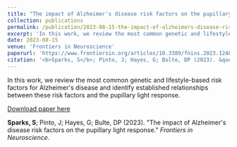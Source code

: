 ```yaml
---
title: "The impact of Alzheimer's disease risk factors on the pupillary light response"
collection: publications
permalink: /publication/2023-08-15-the-impact-of-alzheimers-disease-risk-factors-on-the-pupillary-light-response
excerpt: 'In this work, we review the most common genetic and lifestyle-based risk factors for Alzheimer's disease and identify established relationships between these risk factors and the pupillary light response.'
date: 2023-08-15
venue: 'Frontiers in Neuroscience'
paperurl: 'https://www.frontiersin.org/articles/10.3389/fnins.2023.1248640/full'
citation: '<b>Sparks, S</b>; Pinto, J; Hayes, G; Bulte, DP (2023). &quot;The impact of Alzheimer's disease risk factors on the pupillary light response.&quot; <i>Frontiers in Neuroscience</i>.'
---
```

In this work, we review the most common genetic and lifestyle-based risk factors for Alzheimer's disease and identify established relationships between these risk factors and the pupillary light response.

[Download paper here](http://sierrasparks.github.io/files/Sparks-2023.pdf)

<b>Sparks, S</b>; Pinto, J; Hayes, G; Bulte, DP (2023). &quot;The impact of Alzheimer's disease risk factors on the pupillary light response.&quot; <i>Frontiers in Neuroscience</i>.

